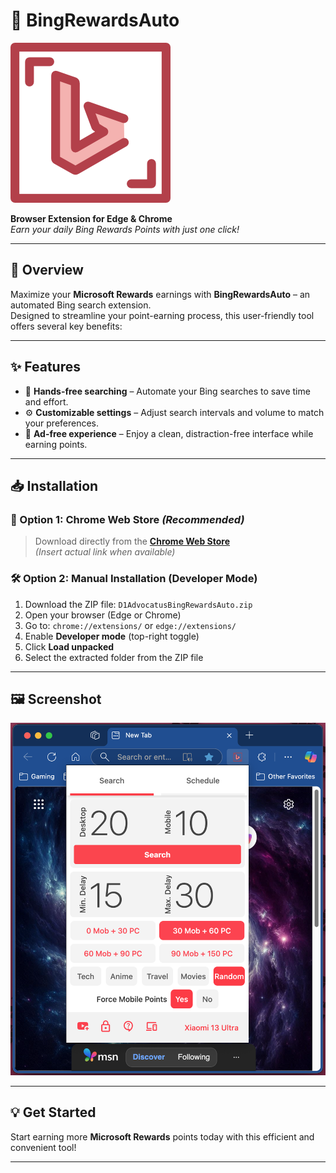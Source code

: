 # 🌟 BingRewardsAuto

![Extension Icon](images/icon.png) <!-- Replace with actual path to your icon -->

**Browser Extension for Edge & Chrome**  
_Earn your daily Bing Rewards Points with just one click!_

---

## 🚀 Overview

Maximize your **Microsoft Rewards** earnings with **BingRewardsAuto** – an automated Bing search extension.  
Designed to streamline your point-earning process, this user-friendly tool offers several key benefits:

---

## ✨ Features

- 🔄 **Hands-free searching** – Automate your Bing searches to save time and effort.  
- ⚙️ **Customizable settings** – Adjust search intervals and volume to match your preferences.  
- 🚫 **Ad-free experience** – Enjoy a clean, distraction-free interface while earning points.  

---

## 📥 Installation

### 🔗 Option 1: Chrome Web Store *(Recommended)*

> Download directly from the **[Chrome Web Store](#)**  
> _(Insert actual link when available)_

### 🛠 Option 2: Manual Installation (Developer Mode)

1. Download the ZIP file: `D1AdvocatusBingRewardsAuto.zip`
2. Open your browser (Edge or Chrome)
3. Go to: `chrome://extensions/` or `edge://extensions/`
4. Enable **Developer mode** (top-right toggle)
5. Click **Load unpacked**
6. Select the extracted folder from the ZIP file

---

## 🖼 Screenshot

![Extension Screenshot](images/screenshot.png) <!-- Replace with actual path to your screenshot -->

---

## 💡 Get Started

Start earning more **Microsoft Rewards** points today with this efficient and convenient tool!

---